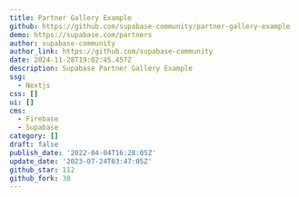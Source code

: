 ```yaml
---
title: Partner Gallery Example
github: https://github.com/supabase-community/partner-gallery-example
demo: https://supabase.com/partners
author: supabase-community
author_link: https://github.com/supabase-community
date: 2024-11-28T19:02:45.457Z
description: Supabase Partner Gallery Example
ssg:
  - Nextjs
css: []
ui: []
cms:
  - Firebase
  - Supabase
category: []
draft: false
publish_date: '2022-04-04T16:28:05Z'
update_date: '2023-07-24T03:47:05Z'
github_star: 112
github_fork: 30
---
```

